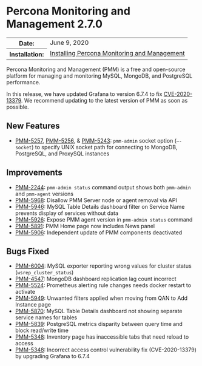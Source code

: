 # Percona Monitoring and Management 2.7.0

<table class="docutils field-list" frame="void" rules="none">
  <colgroup>
    <col class="field-name">
    <col class="field-body">
  </colgroup>
  <tbody valign="top">
    <tr class="field-odd field">
      <th class="field-name">Date:</th>
      <td class="field-body">June 9, 2020</td>
    </tr>
    <tr class="field-even field">
      <th class="field-name">Installation:</th>
      <td class="field-body">
        <a class="reference external" href="https://www.percona.com/doc/percona-monitoring-and-management/2.x/setting-up/">Installing Percona Monitoring and Management</a></td>
    </tr>
  </tbody>
</table>

Percona Monitoring and Management (PMM) is a free and open-source platform for managing and monitoring MySQL, MongoDB, and PostgreSQL performance.

In this release, we have updated Grafana to version 6.7.4 to fix  [CVE-2020-13379](https://cve.mitre.org/cgi-bin/cvename.cgi?name=CVE-2020-13379/). We recommend updating to the latest version of PMM as soon as possible.

## New Features
* [PMM-5257](https://jira.percona.com/browse/PMM-5257), [PMM-5256](https://jira.percona.com/browse/PMM-5256), & [PMM-5243](https://jira.percona.com/browse/PMM-5243): `pmm-admin` socket option (`–-socket`) to specify UNIX socket path for connecting to MongoDB, PostgreSQL, and ProxySQL instances

## Improvements
* [PMM-2244](https://jira.percona.com/browse/PMM-2244): `pmm-admin status` command output shows both `pmm-admin` and `pmm-agent` versions
* [PMM-5968](https://jira.percona.com/browse/PMM-5968): Disallow PMM Server node or agent removal via API
* [PMM-5946](https://jira.percona.com/browse/PMM-5946): MySQL Table Details dashboard filter on Service Name prevents display of services without data
* [PMM-5926](https://jira.percona.com/browse/PMM-5926): Expose PMM agent version in `pmm-admin status` command
* [PMM-5891](https://jira.percona.com/browse/PMM-5891): PMM Home page now includes News panel
* [PMM-5906](https://jira.percona.com/browse/PMM-5906): Independent update of PMM components deactivated

## Bugs Fixed
* [PMM-6004](https://jira.percona.com/browse/PMM-6004): MySQL exporter reporting wrong values for cluster status (`wsrep_cluster_status`)
* [PMM-4547](https://jira.percona.com/browse/PMM-4547): MongoDB dashboard replication lag count incorrect
* [PMM-5524](https://jira.percona.com/browse/PMM-5524): Prometheus alerting rule changes needs docker restart to activate
* [PMM-5949](https://jira.percona.com/browse/PMM-5949): Unwanted filters applied when moving from QAN to Add Instance page
* [PMM-5870](https://jira.percona.com/browse/PMM-5870): MySQL Table Details dashboard not showing separate service names for tables
* [PMM-5839](https://jira.percona.com/browse/PMM-5839): PostgreSQL metrics disparity between query time and block read/write time
* [PMM-5348](https://jira.percona.com/browse/PMM-5348): Inventory page has inaccessible tabs that need reload to access
* [PMM-5348](https://jira.percona.com/browse/PMM-5348): Incorrect access control vulnerability fix (CVE-2020-13379) by upgrading Grafana to 6.7.4
